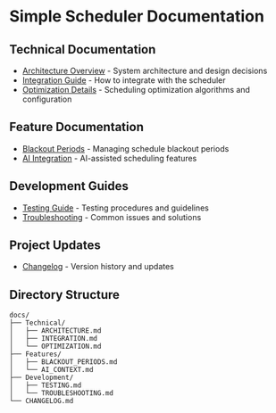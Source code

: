 # Simple Scheduler Documentation

## Technical Documentation
- [Architecture Overview](ARCHITECTURE.md) - System architecture and design decisions
- [Integration Guide](INTEGRATION.md) - How to integrate with the scheduler
- [Optimization Details](OPTIMIZATION.md) - Scheduling optimization algorithms and configuration

## Feature Documentation
- [Blackout Periods](BLACKOUT_PERIODS.md) - Managing schedule blackout periods
- [AI Integration](AI_CONTEXT.md) - AI-assisted scheduling features

## Development Guides
- [Testing Guide](TESTING.md) - Testing procedures and guidelines
- [Troubleshooting](TROUBLESHOOTING.md) - Common issues and solutions

## Project Updates
- [Changelog](CHANGELOG.md) - Version history and updates

## Directory Structure
```
docs/
├── Technical/
│   ├── ARCHITECTURE.md
│   ├── INTEGRATION.md
│   └── OPTIMIZATION.md
├── Features/
│   ├── BLACKOUT_PERIODS.md
│   └── AI_CONTEXT.md
├── Development/
│   ├── TESTING.md
│   └── TROUBLESHOOTING.md
└── CHANGELOG.md
``` 